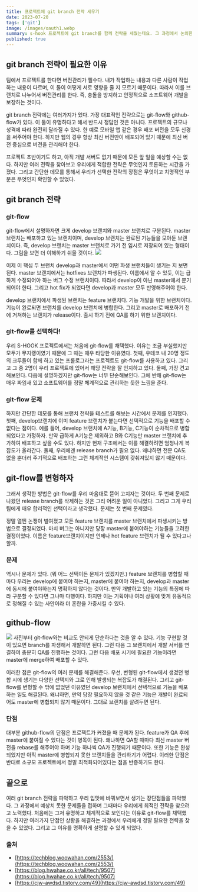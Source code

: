 ```yaml
---
title: 프로젝트에 git branch 전략 세우기
date: 2023-07-20
tags: ['git']
image: /images/oauth1.webp
summary: s-hook 프로젝트에 git branch를 함께 전략을 세웠는데요. 그 과정에서 논의한 바를 담았습니다.
published: true
---
```


## git branch 전략이 필요한 이유

팀에서 프로젝트를 한다면 버전관리가 필수다. 내가 작업하는 내용과 다른 사람이 작업하는 내용이 다르며, 이 둘이 어떻게 서로 영향을 줄 지 모르기 때문이다. 따라서 이를 브랜치로 나누어서 버전관리를 한다. 즉, 충돌을 방지하고 안정적으로 소프트웨어 개발을 보장하는 것이다.

git branch 전략에는 여러가지가 있다. 가장 대표적인 전략으로는 git-flow와 github-flow가 있다. 이 둘이 유명하다고 해서 반드시 정답인 것은 아니다. 프로젝트의 규모나 성격에 따라 완전히 달라질 수 있다. 한 예로 모바일 앱 같은 경우 배포 버전을 모두 신경을 써주어야 한다. 하지만 웹의 경우 항상 최신 버전만이 배포되어 있기 때문에 최신 버전 중심으로 버전을 관리해야 한다.

프로젝트 초반이기도 하고, 아직 개발 서버도 없기 때문에 모든 앞 일을 예상할 수는 없다. 하지만 여러 전략을 찾아보고 우리에게 적합한 전략은 무엇인지 토론하는 시간을 가졌다. 그리고 간단한 데모를 통해서 우리가 선택한 전략의 장점은 무엇이고 치명적인 부분은 무엇인지 확인할 수 있었다.

## git branch 전략

### git-flow

git-flow에서 설명하자면 크게 develop 브랜치와 master 브랜치로 구분된다. master 브랜치는 배포하고 있는 브랜치이며, develop 브랜치는 완료된 기능들을 모아둔 브랜치이다. 즉, develop 브랜치는 master 브랜치로 가기 전 임시로 저장되어 있는 형태이다. 그림을 보면 더 이해하기 쉬울 것이다.
![](images/gitbranch-2.webp)

이제 이 핵심 두 브랜치 develop과 master에서 어떤 파생 브랜치들이 생기는 지 보면 된다. master 브랜치에서는 hotfixes 브랜치가 파생된다. 이름에서 알 수 있듯, 이는 급하게 수정되어야 하는 버그 수정 브랜치이다. 따라서 develop이 아닌 master에서 분기되어야 한다. 그리고 hot fix가 되었다면 develop과 master 모두 반영해주어야 한다.

develop 브랜치에서 파생된 브랜치는 feature 브랜치다. 기능 개발을 위한 브랜치이다. 기능이 완료되면 브랜치를 develop 브랜치에 병합한다. 그리고 master로 배포하기 전에 거쳐하는 브랜치가 release이다. 출시 하기 전에 QA를 하기 위한 브랜치이다.

### git-flow를 선택하다!

우리 S-HOOK 프로젝트에서는 처음에 git-flow를 채택했다. 이유는 조금 부실했지만 모두가 무지랭이였기 때문에 그 때는 매우 타당한 이유였다. 첫째, 우테코 내 20명 정도의 크루들이 함께 하고 있는 프롤로그라는 프로젝트도 git-flow를 사용하고 있다. 그리고 그 중 2명이 우리 프로젝트에 있어서 해당 전략을 잘 인지하고 있다. 둘째, 가장 견고해보인다. 다음에 설명하겠지만 git-flow는 너무 단순해보인다. 그에 반해 git-flow는 매우 짜임새 있고 소프트웨어를 정말 체계적으로 관리하는 듯한 느낌을 준다.

### git-flow 문제

하지만 간단한 데모를 통해 브랜치 전략을 테스트를 해보는 시간에서 문제를 인지했다. 첫째, develop브랜치에 이미 feature 브랜치가 붙는다면 선택적으로 기능을 배포할 수 없다는 점이다. 예를 들어, develop 브랜치에 A기능, B기능, C기능이 순차적으로 병합되었다고 가정하자. 만약 급하게 A기능은 제외하고 B와 C기능만 master 브랜치에 추가하여 배포하고 싶을 수도 있다. 하지만 현재 구조에서는 이를 해결하려면 엄청나게 복잡도가 올라간다. 둘째, 우리에겐 release branch가 필요 없다. 왜냐하면 전문 QA도 없을 뿐더러 주기적으로 배포하는 그런 체계적인 시스템이 갖춰져있지 않기 때문이다.

## git-flow를 변형하자

그래서 생각한 방법은 git-flow를 우리 마음대로 뜯어 고치자는 것이다. 두 번째 문제로 나왔던 release branch를 삭제하는 것은 그리 어려운 일이 아니었다. 그리고 그게 우리팀에게 매우 합리적인 선택이라고 생각했다. 문제는 첫 번째 문제였다.

정말 열띈 논쟁이 벌여졌고 모든 feature 브랜치를 master 브랜치에서 파생시키는 방법으로 결정되었다. 마치 버그는 아니지만 당장 master에 붙어야하는 기능들을 고려한 결정이었다. 이름은 feature브랜치이지만 언제나 hot feature 브랜치가 될 수 있다고나 할까.

### 문제

역시나 문제가 있다. (뭐 어느 선택이든 문제가 있겠지만.) feature 브랜치를 병합할 때마다 우리는 develop에 붙여야 하는지, master에 붙여야 하는지, develop과 master에 동시에 붙여야하는지 명확하지 않다는 것이다. 만약 개발하고 있는 기능의 특징에 따라 구분할 수 있다면 그나마 다행이다. 하지만 이는 기획이나 여러 상황에 맞게 유동적으로 정해질 수 있는 사안이라 더 혼란을 가중시킬 수 있다.

## github-flow

![](images/gitbranch02.webp)
사진부터 git-flow와는 비교도 안되게 단순하다는 것을 알 수 있다. 기능 구현할 것이 있으면 branch를 파생해서 개발하면 된다. 그런 다음 그 브랜치에서 개발 서버를 연결하여 충분히 QA를 진행하는 것이다. 그런 다음 배포 시기에 필요한 기능이라면 master에 merge하여 배포할 수 있다.

이러한 점은 git-flow의 여러 문제를 해결해준다. 우선, 변형된 git-flow에서 생겼던 병합 시에 생기는 다양한 선택지와 그로 인해 발생되는 복잡도가 해결된다. 그리고 git-flow를 변형할 수 밖에 없었던 이유였던 develop 브랜치에서 선택적으로 기능을 배포하는 일도 해결된다. 왜냐하면, 만약 당장 필요하지 않을 것 같은 기능은 개발이 완료되어도 master에 병합되지 않기 때문이다. 그대로 브랜치를 살려두면 된다.

### 단점

대부분 github-flow의 단점은 프로젝트가 커졌을 때 문제가 된다. feature가 QA 후에 master에 붙여질 수 있다는 것이 병목이 된다. 왜냐하면 QA할 때마다 최신 master 버전을 rebase를 해주어야 하며 기능 하나씩 QA가 진행되기 때문이다. 또한 기능은 완성되었지만 아직 master에 병합되지 못한 브랜치들을 관리하기가 어렵다. 이러한 단점은 반대로 소규모 프로젝트에서 정말 최적화되어있다는 점을 반증하기도 한다.

## 끝으로

여러 git branch 전략을 파악하고 우리 입맛에 바꿔보면서 생기는 장단점들을 파악했다. 그 과정에서 예상치 못한 문제들을 접하며 그때마다 우리에게 최적인 전략을 찾으려고 노력했다. 처음에는 그저 유명하고 체계적으로 보인다는 이유로 git-flow를 채택했다. 하지만 여러가지 단점인 상황을 해결하는 과정에서 우리에게 정말 필요한 전략을 찾을 수 있었다. 그리고 그 이유를 명확하게 설명할 수 있게 되었다.

### 출처

- [https://techblog.woowahan.com/2553/](https://techblog.woowahan.com/2553/)
- [https://blog.hwahae.co.kr/all/tech/9507](https://blog.hwahae.co.kr/all/tech/9507)
- [https://cjw-awdsd.tistory.com/49](https://cjw-awdsd.tistory.com/49)
